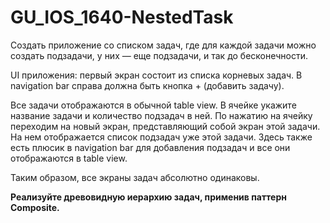 # GU_IOS_1640-NestedTask

Создать приложение со списком задач, где для каждой задачи можно создать подзадачи, у них — еще подзадачи, и так до бесконечности.

UI приложения: первый экран состоит из списка корневых задач. В navigation bar справа должна быть кнопка + (добавить задачу). 

Все задачи отображаются в обычной table view. В ячейке укажите название задачи и количество подзадач в ней. По нажатию на ячейку переходим на новый экран, представляющий собой экран этой задачи. На нем отображается список подзадач уже этой задачи. Здесь также есть плюсик в navigation bar для добавления подзадач и все они отображаются в table view. 

Таким образом, все экраны задач абсолютно одинаковы.

**Реализуйте древовидную иерархию задач, применив паттерн Composite.**
